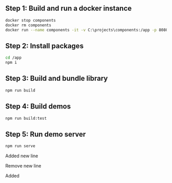 ## Step 1: Build and run a docker instance
```sh
docker stop components
docker rm components
docker run --name components -it -v C:\projects\components:/app -p 8080:8080 --entrypoint "bash" mcr.microsoft.com/playwright:focal
```

## Step 2: Install packages
```sh
cd /app
npm i
```

## Step 3: Build and bundle library
```sh
npm run build
```

## Step 4: Build demos
```sh
npm run build:test
```

## Step 5: Run demo server
```sh
npm run serve
```

Added new line

Remove new line

Added 